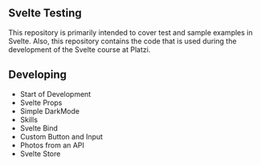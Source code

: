 ## Svelte Testing

This repository is primarily intended to cover test and sample examples in Svelte. Also, this repository contains the code that is used during the development of the Svelte course at Platzi.

## Developing

- Start of Development
- Svelte Props
- Simple DarkMode
- Skills
- Svelte Bind
- Custom Button and Input
- Photos from an API
- Svelte Store
